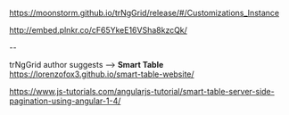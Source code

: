 
https://moonstorm.github.io/trNgGrid/release/#/Customizations_Instance


http://embed.plnkr.co/cF65YkeE16VSha8kzcQk/

--

trNgGrid author suggests -->  <strong>Smart Table</strong> https://lorenzofox3.github.io/smart-table-website/


https://www.js-tutorials.com/angularjs-tutorial/smart-table-server-side-pagination-using-angular-1-4/
